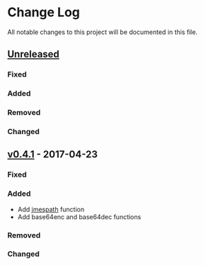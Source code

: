 # Change Log
All notable changes to this project will be documented in this file.

## [Unreleased][unreleased]
### Fixed

### Added

### Removed

### Changed

## [v0.4.1] - 2017-04-23
### Fixed

### Added

- Add [jmespath](http://jmespath.org) function
- Add base64enc and base64dec functions

### Removed

### Changed

[unreleased]: https://github.com/gliderlabs/registrator/compare/v0.4.1...HEAD
[v0.4.1]: https://github.com/gliderlabs/registrator/compare/v0.4.1...v0.4.0

